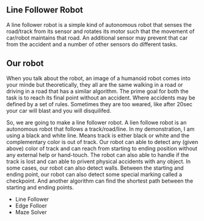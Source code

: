 ## Line Follower Robot

A line follower robot is a simple kind of autonomous robot that senses the road/track from its sensor and rotates its motor such that the movement of car/robot maintains that road. An additional sensor may prevent that car from the accident and a number of other sensors do different tasks.

## Our robot

When you talk about the robot, an image of a humanoid robot comes into your minde but theoretically, they all are the same walking in a road or driving in a road that has a similar algorithm. The prime goal for both the task is to reach its final point without an accident. Where accidents may be defined by a set of rules. Sometimes they are too weared, like after 20sec your car will blast and you will disquilifed.

So, we are going to make a line follower robot. A lien followe robot is an autonomous robot that follows a track/road/line. In my demonstration, I am using a black and white line. Means track is either black or white and the complementary color is out of track. 
Our robot can able to detect any (given above) color of track and can reach from starting to ending position without any external help or hand-touch. The robot can also able to handle if the track is lost and can able to privent physical accidents with any object. In some cases, our robot can also detect walls. Between the starting and ending point, our robot can also detect some special marking called a checkpoint.
And another algorithm can find the shortest path between the starting and ending points.

- Line Follower
- Edge Folloer
- Maze Solver
